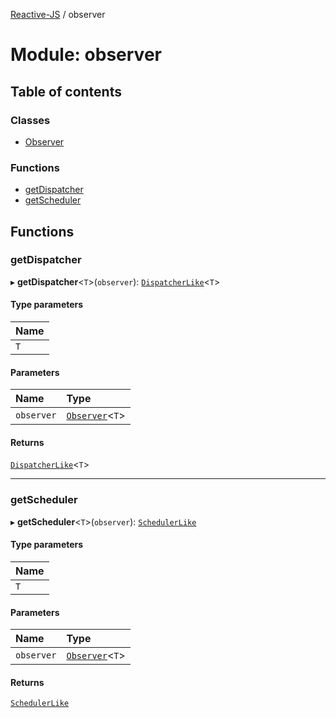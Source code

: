 [Reactive-JS](../README.md) / observer

# Module: observer

## Table of contents

### Classes

- [Observer](../classes/observer.Observer.md)

### Functions

- [getDispatcher](observer.md#getdispatcher)
- [getScheduler](observer.md#getscheduler)

## Functions

### getDispatcher

▸ **getDispatcher**<`T`\>(`observer`): [`DispatcherLike`](../interfaces/dispatcher.DispatcherLike.md)<`T`\>

#### Type parameters

| Name |
| :------ |
| `T` |

#### Parameters

| Name | Type |
| :------ | :------ |
| `observer` | [`Observer`](../classes/observer.Observer.md)<`T`\> |

#### Returns

[`DispatcherLike`](../interfaces/dispatcher.DispatcherLike.md)<`T`\>

___

### getScheduler

▸ **getScheduler**<`T`\>(`observer`): [`SchedulerLike`](../interfaces/scheduler.SchedulerLike.md)

#### Type parameters

| Name |
| :------ |
| `T` |

#### Parameters

| Name | Type |
| :------ | :------ |
| `observer` | [`Observer`](../classes/observer.Observer.md)<`T`\> |

#### Returns

[`SchedulerLike`](../interfaces/scheduler.SchedulerLike.md)
